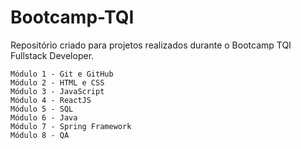 # Bootcamp-TQI
Repositório criado para projetos realizados durante o Bootcamp TQI Fullstack Developer.

    Módulo 1 - Git e GitHub
    Módulo 2 - HTML e CSS
    Módulo 3 - JavaScript
    Módulo 4 - ReactJS
    Módulo 5 - SQL
    Módulo 6 - Java
    Módulo 7 - Spring Framework
    Módulo 8 - QA